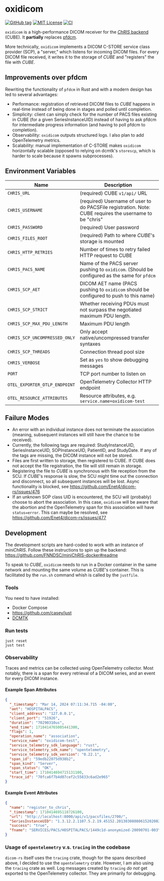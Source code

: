 # oxidicom

[![GitHub tag](https://img.shields.io/github/v/tag/FNNDSC/oxidicom?filter=v*.*.*&label=version)](https://github.com/FNNDSC/oxidicom/pkgs/container/oxidicom)
[![MIT License](https://img.shields.io/github/license/fnndsc/oxidicom)](https://github.com/FNNDSC/oxidicom/blob/master/LICENSE)
[![CI](https://github.com/FNNDSC/oxidicom/actions/workflows/ci.yml/badge.svg)](https://github.com/FNNDSC/oxidicom/actions/workflows/ci.yml)

`oxidicom` is a high-performance DICOM receiver for the
[_ChRIS_ backend](https://github.com/FNNDSC/ChRIS_ultron_backEnd) (CUBE).
It **partially** replaces [pfdcm](https://github.com/FNNDSC/pfdcm).

More technically, `oxidicom` implements a DICOM C-STORE service class provider (SCP),
a "server," which listens for incoming DICOM files. For every DICOM file received,
it writes it to the storage of _CUBE_ and "registers" the file with _CUBE_.

## Improvements over pfdcm

Rewriting the functionality of `pfdcm` in Rust and with a modern design has led to several advantages:

- Performance: registration of retrieved DICOM files to _CUBE_ happens in real-time instead of being
  done in stages and polled until completion.
- Simplicity: client can simply check for the number of PACS files existing in CUBE (for a given
  SeriesInstanceUID) instead of having to ask pfdcm for intermediate progress information (and having
  to poll pfdcm to completion).
- Observability: `oxidicom` outputs structured logs. I also plan to add OpenTelemetry metrics.
- Scalability: manual implementation of C-STORE makes `oxidicom` horizontally scalable (opposed to
  relying on dcmtk's `storescp`, which is harder to scale because it spawns subprocesses).

## Environment Variables

| Name                          | Description                                                                                             |
|-------------------------------|---------------------------------------------------------------------------------------------------------|
| `CHRIS_URL`                   | (required) CUBE `v1/api/` URL                                                                           |
| `CHRIS_USERNAME`              | (required) Username of user to do PACSFile registration. Note: CUBE requires the username to be "chris" |
| `CHRIS_PASSWORD`              | (required) User password                                                                                |
| `CHRIS_FILES_ROOT`            | (required) Path to where _CUBE_'s storage is mounted                                                    |
| `CHRIS_HTTP_RETRIES`          | Number of times to retry failed HTTP request to CUBE                                                    |
| `CHRIS_PACS_NAME`             | Name of the PACS server pushing to `oxidicom`. (Should be configured as the same for `pfdcm`            |
| `CHRIS_SCP_AET`               | DICOM AET name (PACS pushing to `oxidicom` should be configured to push to this name)                   |
| `CHRIS_SCP_STRICT`            | Whether receiving PDUs must not surpass the negotiated maximum PDU length.                              |
| `CHRIS_SCP_MAX_PDU_LENGTH`    | Maximum PDU length                                                                                      |
| `CHRIS_SCP_UNCOMPRESSED_ONLY` | Only accept native/uncompressed transfer syntaxes                                                       |                                                      
| `CHRIS_SCP_THREADS`           | Connection thread pool size                                                                             |
| `CHRIS_VERBOSE`               | Set as `yes` to show debugging messages                                                                 |
| `PORT`                        | TCP port number to listen on                                                                            |
| `OTEL_EXPORTER_OTLP_ENDPOINT` | OpenTelemetry Collector HTTP endpoint                                                                   |
| `OTEL_RESOURCE_ATTRIBUTES`    | Resource attributes, e.g. `service.name=oxidicom-test`                                                  |

## Failure Modes

- An error with an individual instance does not terminate the association
  (meaning, subsequent instances will still have the chance to be received).
- Currently, the following tags are required:
  StudyInstanceUID, SeriesInstanceUID, SOPInstanceUID, PatientID, and StudyDate.
  If any of the tags are missing, the DICOM instance will not be stored.
- Files are first written to storage, then registered to CUBE. If CUBE does not
  accept the file registration, the file will still remain in storage.
- Registering the file to _CUBE_ is synchronous with file reception from the SCU.
  If _CUBE_'s response is slow, the SCU might time out the connection and disconnect,
  so all subsequent instances will be lost. Async functionality is blocked, see
  https://github.com/Enet4/dicom-rs/issues/476
- If an unknown SOP class UID is encountered, the SCU will (probably) choose to abort
  the association. In this case, `oxidicom` will be aware that the abortion and the
  OpenTelemetry span for this association will have `status=error`. This can maybe
  be resolved, see https://github.com/Enet4/dicom-rs/issues/477

## Development

The development scripts are hard-coded to work with an instance of _miniChRIS_.
Follow these instructions to spin up the backend: 
https://github.com/FNNDSC/miniChRIS-docker#readme

To speak to _CUBE_, `oxidicom` needs to run in a Docker container in the same network and mounting
the same volume as _CUBE_'s container. This is facilitated by the `run.sh` command whish is called
by the `justfile`.

### Tools

You need to have installed:

- Docker Compose
- https://github.com/casey/just
- [DCMTK](https://dicom.offis.de/dcmtk.php.en)

### Run tests

```shell
just reset
just test
```

### Observability

Traces and metrics can be collected using OpenTelemetry collector.
Most notably, there is a span for every retrieval of a DICOM series,
and an event for every DICOM instance.

#### Example Span Attributes

```json
{
  "_timestamp": "Mar 14, 2024 07:11:34.715 -04:00",
  "aet": "HOSPITALPACS",
  "client_address": "127.0.0.1",
  "client_port": "51926",
  "duration": "70290310us",
  "end_time": 1710414765005441300,
  "flags": 1,
  "operation_name": "association",
  "service_name": "oxidicom-test",
  "service_telemetry_sdk_language": "rust",
  "service_telemetry_sdk_name": "opentelemetry",
  "service_telemetry_sdk_version": "0.22.1",
  "span_id": "59edb22075d938b2",
  "span_kind": "Server",
  "span_status": "OK",
  "start_time": 1710414694715131100,
  "trace_id": "70fca6f7b4d07cef2c55833c6ad2e965"
}
```

#### Example Event Attributes

```json
{
  "name": "register_to_chris",
  "_timestamp": 1710414695118726100,
  "url": "http://localhost:8000/api/v1/pacsfiles/2700/",
  "SeriesInstanceUID": "1.3.12.2.1107.5.2.19.45152.2013030808061520200285270.0.0.0",
  "success": "true",
  "fname": "SERVICES/PACS/HOSPITALPACS/1449c1d-anonymized-20090701-003Y/MR-Brain_w_o_Contrast-98edede8b2-20130308/5-SAG_MPRAGE_220_FOV-a27cf06/1-1.3.12.2.1107.5.2.19.45152.2013030808110258929186035.dcm"
}
```

### Usage of `opentelemetry` v.s. `tracing` in the codebase

`dicom-rs` itself uses the `tracing` crate, though for the spans described above,
I decided to use the `opentelemetry` crate. However, I am also using the `tracing`
crate as well. Log messages created by `tracing` _do not_ get exported to the
OpenTelemetry collector. They are primarily for debugging.
